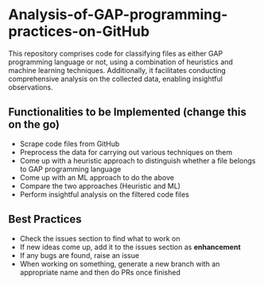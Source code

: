# Analysis-of-GAP-programming-practices-on-GitHub
This repository comprises code for classifying files as either GAP programming language or not, using a combination of heuristics and machine learning techniques. Additionally, it facilitates conducting comprehensive analysis on the collected data, enabling insightful observations.

## Functionalities to be Implemented (change this on the go)
- Scrape code files from GitHub 
- Preprocess the data for carrying out various techniques on them
- Come up with a heuristic approach to distinguish whether a file belongs to GAP programming language
- Come up with an ML approach to do the above
- Compare the two approaches (Heuristic and ML)
- Perform insightful analysis on the filtered code files

## Best Practices 
- Check the issues section to find what to work on
- If new ideas come up, add it to the issues section as **enhancement**
- If any bugs are found, raise an issue
- When working on something, generate a new branch with an appropriate name and then do PRs once finished
